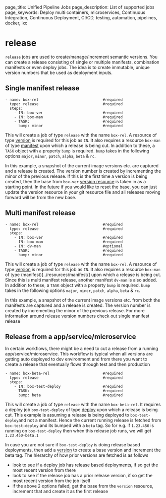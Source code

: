 page_title: Unified Pipeline Jobs
page_description: List of supported jobs
page_keywords: Deploy multi containers, microservices, Continuous Integration, Continuous Deployment, CI/CD, testing, automation, pipelines, docker, lxc

# release
`release` jobs are used to create/manage/increment semantic versions. You can create a release consisting of single or multiple manifests, combination manifests or even deploy jobs. The idea is to create immutable, unique version numbers that be used as deployment inputs.


## Single manifest release

```
- name: box-rel								#required
  type: release								#required
  steps:
    - IN: box-ver							#required
    - IN: box-man							#required
    - TASK:									#required
      bump: minor							#required
```
This will create a job of type `release` with the name `box-rel`. A resource of type 
[version](../resources/version/) is required for this job as `IN`. It also requires 
a resource `box-man` of type [manifest](../resources/manifest/) upon which a release 
is being cut. In addition to these, a `TASK` object with a property `bump` is required. 
`bump` takes in the following options `major`, `minor`, `patch`, `alpha`, `beta` 
& `rc`. 

In this example, a snapshot of the current image versions etc. are captured and 
a release is created. The version number is created by incrementing the minor of 
the previous release. If this is the first time a version is being created, then 
the base from `box-ver` [version resource](../resources/version/) is taken in as a starting 
point. In the future if you would like to reset the base, you can just update the
version resource in your git resource file and all releases moving forward will
be from the new base.

## Multi manifest release

```
- name: box-rel								#required
  type: release								#required
  steps:
    - IN: box-ver							#required
    - IN: box-man							#required
    - IN: dv-man							#optional
    - TASK:									#required
      bump: minor							#required
```
This will create a job of type `release` with the name `box-rel`. A resource of type 
[version](../resources/version/) is required for this job as `IN`. It also requires 
a resource `box-man` of type (manifest)[../resources/manifest/] upon which a release 
is being cut. Since this is multi manifest release, another manifest `dv-man` is also
added. In addition to these, a `TASK` object with a property `bump` is required. 
`bump` takes in the following options `major`, `minor`, `patch`, `alpha`, `beta` 
& `rc`. 

In this example, a snapshot of the current image versions etc. from both the manifests 
are captured and a release is created. The version number is created by incrementing 
the minor of the previous release. For more information around release version numbers 
check out single manifest release

## Release from a app/service/microservice
In certain workflows, there might be a need to cut a release from a running 
app/service/microservice. This workflow is typical when all versions are getting 
auto deployed to dev environment and from there you want to create a release that 
eventually flows through test and then production

```
- name: box-beta-rel						#required
  type: release								#required
  steps:
    - IN: box-test-deploy					#required
    - TASK:									#required
      bump: beta							#required
```
This will create a job of type `release` with the name `box-beta-rel`. It requires 
a deploy job `box-test-deploy` of type [deploy](deploy/) upon which a release 
is being cut. This example is assuming a release is being deployed to 
`box-test-deploy`and not a manifest. Hence the current running release is fetched 
from `box-test-deploy` and its bumped with a `beta` tag. So for e.g. if `1.23.450` 
is running on `box-test-deploy` then when this release job runs, we will get `1.23.450-beta.1`

In case you are not sure if `box-test-deploy` is doing release based deployments, 
then add a [version](../resources/version/) to create a base version and increment 
the beta tag. The hierarchy of how prior versions are fetched is as follows

- look to see if a deploy job has release based deployments, if so get the most 
recent version from there
- look to see if the release job has a prior release version, if so get the most 
recent version from the job itself
- if the above 2 options failed, get the base from the `version` resource, increment 
that and create it as the first release

